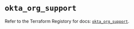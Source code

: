 # `okta_org_support`

Refer to the Terraform Registory for docs: [`okta_org_support`](https://registry.terraform.io/providers/okta/okta/4.1.0/docs/resources/org_support).
